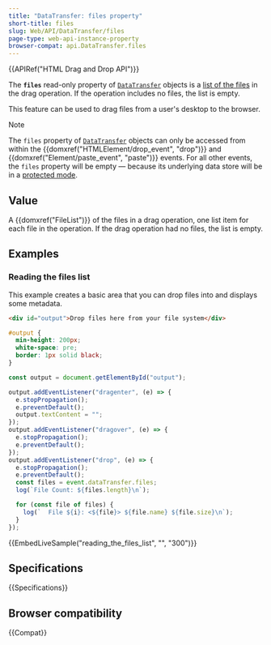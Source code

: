 ```yaml
---
title: "DataTransfer: files property"
short-title: files
slug: Web/API/DataTransfer/files
page-type: web-api-instance-property
browser-compat: api.DataTransfer.files
---
```


{{APIRef("HTML Drag and Drop API")}}

The **`files`** read-only property of [`DataTransfer`](/en-US/docs/Web/API/DataTransfer) objects is a [list of the files](/en-US/docs/Web/API/FileList) in the drag operation. If the operation includes no files, the list is empty.

This feature can be used to drag files from a user's desktop to the browser.

> [!NOTE]
> The `files` property of [`DataTransfer`](/en-US/docs/Web/API/DataTransfer) objects can only be accessed from within the {{domxref("HTMLElement/drop_event", "drop")}} and {{domxref("Element/paste_event", "paste")}} events. For all other events, the `files` property will be empty — because its underlying data store will be in a [protected mode](https://html.spec.whatwg.org/multipage/dnd.html#the-drag-data-store).

## Value

A {{domxref("FileList")}} of the files in a drag operation, one list item for
each file in the operation. If the drag operation had no files, the list is empty.

## Examples

### Reading the files list

This example creates a basic area that you can drop files into and displays some metadata.

```html
<div id="output">Drop files here from your file system</div>
```

```css
#output {
  min-height: 200px;
  white-space: pre;
  border: 1px solid black;
}
```

```js
const output = document.getElementById("output");

output.addEventListener("dragenter", (e) => {
  e.stopPropagation();
  e.preventDefault();
  output.textContent = "";
});
output.addEventListener("dragover", (e) => {
  e.stopPropagation();
  e.preventDefault();
});
output.addEventListener("drop", (e) => {
  e.stopPropagation();
  e.preventDefault();
  const files = event.dataTransfer.files;
  log(`File Count: ${files.length}\n`);

  for (const file of files) {
    log(`  File ${i}: <${file}> ${file.name} ${file.size}\n`);
  }
});
```

{{EmbedLiveSample("reading_the_files_list", "", "300")}}

## Specifications

{{Specifications}}

## Browser compatibility

{{Compat}}
